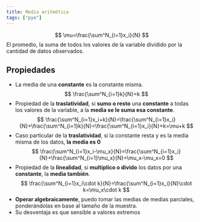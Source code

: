 ```yaml
---
title: Media aritmética
tags: ["pye"]
---
```


$$
\mu=\frac{\sum^N_{i=1}x_i}{N}
$$
El promedio, la suma de todos los valores de la variable dividido por la cantidad de datos observados.

## Propiedades
- La media de una **constante** es la constante misma.
  $$
  \frac{\sum^N_{i=1}k}{N}=k
  $$
- Propiedad de la **traslatividad**, si **sumo o resto** una **constante** a todas los valores de la variable, a la **media se le suma esa constante**.
  $$
  \frac{\sum^N_{i=1}x_i+k}{N}=\frac{\sum^N_{i=1}x_i}{N}+\frac{\sum^N_{i=1}k}{N}=\frac{\sum^N_{i=1}x_i}{N}+k=\mu+k
  $$
- Caso particular de la **traslatividad**, si la constante resta y es la media misma de los datos, **la media es 0**
  $$
    \frac{\sum^N_{i=1}x_i-\mu_x}{N}=\frac{\sum^N_{i=1}x_i}{N}+\frac{\sum^N_{i=1}\mu_x}{N}=\mu_x-\mu_x=0
  $$
- Propiedad de la **linealidad**, si **multiplico o divido** los datos por una **constante**, la **media también**.
  $$
      \frac{\sum^N_{i=1}x_i\cdot k}{N}=\frac{\sum^N_{i=1}x_i}{N}\cdot k=\mu_x\cdot k
  $$
- **Operar algebraicamente**, puedo tomar las medias de medias parciales, ponderándolas en base al tamaño de la muestra.
- Su desventaja es que sensible a valores extremos